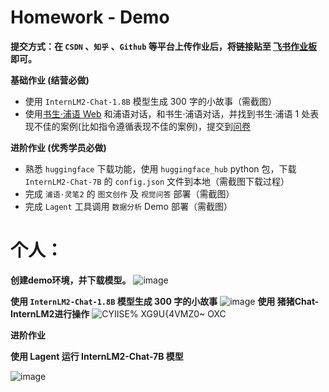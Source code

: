 # **Homework - Demo**

**提交方式：在 `CSDN` 、`知乎` 、`Github` 等平台上传作业后，将链接贴至 [飞书作业板](https://aicarrier.feishu.cn/wiki/TqjawZsoqiiRXEkRpcScmKAAn8d?table=tblNCUy9PeGmgd9I&view=vewQagjCL1) 即可。**

**基础作业 (结营必做)**

- 使用 `InternLM2-Chat-1.8B` 模型生成 300 字的小故事（需截图）
- 使用[书生·浦语 Web](https://internlm-chat.intern-ai.org.cn/) 和浦语对话，和书生·浦语对话，并找到书生·浦语 1 处表现不佳的案例(比如指令遵循表现不佳的案例)，提交到[问卷](https://aicarrier.feishu.cn/share/base/form/shrcn9l8Di10nz4xmheh3LLJfJd)

**进阶作业 (优秀学员必做)**

- 熟悉 `huggingface` 下载功能，使用 `huggingface_hub` python 包，下载 `InternLM2-Chat-7B` 的 `config.json` 文件到本地（需截图下载过程）
- 完成 `浦语·灵笔2` 的 `图文创作` 及 `视觉问答` 部署（需截图）
- 完成 `Lagent` 工具调用 `数据分析` Demo 部署（需截图）


# **个人：**
**创建demo环境，并下载模型。**
![image](https://github.com/970602/InternLM2-Course/assets/144504645/aa5f8fd2-7e8c-4d0d-af2c-adf79e2196c3)

**使用 `InternLM2-Chat-1.8B` 模型生成 300 字的小故事**
![image](https://github.com/970602/InternLM2-Course/assets/144504645/fc18865c-1529-4afc-98e9-44ccbb7e5f31)
**使用 猪猪Chat-InternLM2进行操作**
![CYIISE% XG9U{4VMZ0~ OXC](https://github.com/970602/InternLM2-Course/assets/144504645/1cd452de-33cb-499a-9e18-2f731ef7e81e)

**进阶作业**

**使用 Lagent 运行 InternLM2-Chat-7B 模型**

![image](https://github.com/970602/InternLM2-Course/assets/144504645/a4cccb84-cd03-46cc-b1ae-08ff14ad31e3)
